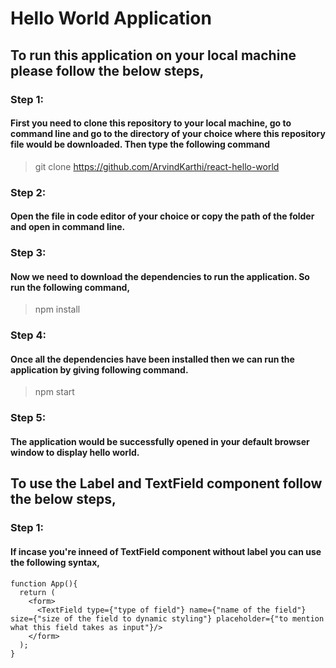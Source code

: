 # Hello World Application
## To run this application on your local machine please follow the below steps,
### Step 1:
#### First you need to clone this repository to your local machine, go to command line and go to the directory of your choice where this repository file would be downloaded. Then type the following command 
> git clone https://github.com/ArvindKarthi/react-hello-world
### Step 2:
#### Open the file in code editor of your choice or copy the path of the folder and open in command line.
### Step 3:
#### Now we need to download the dependencies to run the application. So run the following command,
> npm install
### Step 4:
#### Once all the dependencies have been installed then we can run the application by giving following command.
> npm start
### Step 5:
#### The application would be successfully opened in your default browser window to display hello world.
## To use the Label and TextField component follow the below steps,
### Step 1: 
#### If incase you're inneed of TextField component without label you can use the following syntax,
```
function App(){
  return (
    <form>
      <TextField type={"type of field"} name={"name of the field"} size={"size of the field to dynamic styling"} placeholder={"to mention what this field takes as input"}/>
    </form>
  );
}
```

